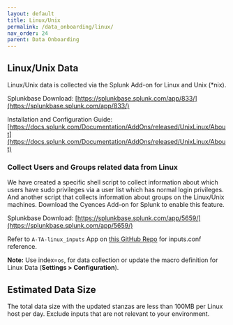 ```yaml
---
layout: default
title: Linux/Unix
permalink: /data_onboarding/linux/
nav_order: 24
parent: Data Onboarding
---
```


## **Linux/Unix Data**

Linux/Unix data is collected via the Splunk Add-on for Linux and Unix (*nix).  

Splunkbase Download:
[https://splunkbase.splunk.com/app/833/](https://splunkbase.splunk.com/app/833/) 

Installation and Configuration Guide:
[https://docs.splunk.com/Documentation/AddOns/released/UnixLinux/About](https://docs.splunk.com/Documentation/AddOns/released/UnixLinux/About) 


### Collect Users and Groups related data from Linux

We have created a specific shell script to collect information about which users have sudo privileges via a user list which has normal login privileges. And another script that collects information about groups on the Linux/Unix machines. Download the Cyences Add-on for Splunk to enable this feature.

Splunkbase Download: 
[https://splunkbase.splunk.com/app/5659/](https://splunkbase.splunk.com/app/5659/) 


Refer to `A-TA-linux_inputs` App on [this GitHub Repo](https://github.com/CrossRealms/Cyences-Input-Apps) for inputs.conf reference.

**Note:** Use index=`os`, for data collection or update the macro definition for Linux Data (**Settings > Configuration**).

## Estimated Data Size
The total data size with the updated stanzas are less than 100MB per Linux host per day. Exclude inputs that are not relevant to your environment.
